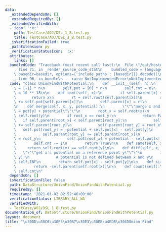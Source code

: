 ```yaml
---
data:
  _extendedDependsOn: []
  _extendedRequiredBy: []
  _extendedVerifiedWith:
  - icon: ':x:'
    path: TestCase/AOJ/DSL_1_B.test.py
    title: TestCase/AOJ/DSL_1_B.test.py
  _isVerificationFailed: true
  _pathExtension: py
  _verificationStatusIcon: ':x:'
  attributes:
    links: []
  bundledCode: "Traceback (most recent call last):\n  File \"/opt/hostedtoolcache/Python/3.9.1/x64/lib/python3.9/site-packages/onlinejudge_verify/documentation/build.py\"\
    , line 71, in _render_source_code_stat\n    bundled_code = language.bundle(stat.path,\
    \ basedir=basedir, options={'include_paths': [basedir]}).decode()\n  File \"/opt/hostedtoolcache/Python/3.9.1/x64/lib/python3.9/site-packages/onlinejudge_verify/languages/python.py\"\
    , line 96, in bundle\n    raise NotImplementedError\nNotImplementedError\n"
  code: "class UnionFindWithPotential:\n    def __init__(self, n):\n        self.parent\
    \ = [-1] * n\n        self.pot = [0] * n\n        self.cnt = n\n        self.INF\
    \ = 10 ** 18\n\n    def root(self, x):\n        if self.parent[x] < 0:\n     \
    \       return x\n        rt = self.root(self.parent[x])\n        self.pot[x]\
    \ += self.pot[self.parent[x]]\n        self.parent[x] = rt\n        return rt\n\
    \n    def merge(self, x, y, potential):\n        \"\"\"merge x and y in pot[x]\
    \ = pot[y] + potential\"\"\"\n        root_x = self.root(x)\n        root_y =\
    \ self.root(y)\n        if root_x == root_y:\n            return False\n     \
    \   if self.parent[root_x] < self.parent[root_y]:\n            self.parent[root_x]\
    \ += self.parent[root_y]\n            self.parent[root_y] = root_x\n         \
    \   self.pot[root_y] = -potential + self.pot[x] - self.pot[y]\n        else:\n\
    \            self.parent[root_y] += self.parent[root_x]\n            self.parent[root_x]\
    \ = root_y\n            self.pot[root_x] = potential - self.pot[x] + self.pot[y]\n\
    \        self.cnt -= 1\n        return True\n\n    def same(self, x, y):\n   \
    \     return self.root(x) == self.root(y)\n\n    def diff(self, x, y):\n     \
    \   \"\"\"get x's potential on a reference point y\"\"\"\n        if not self.same(x,\
    \ y):\n            # potential is not defined between x and y\n            return\
    \ self.INF\n        return self.pot[x] - self.pot[y]\n\n    def size(self, x):\n\
    \        return -self.parent[self.root(x)]\n\n    def count(self):\n        return\
    \ self.cnt\n"
  dependsOn: []
  isVerificationFile: false
  path: DataStructure/UnionFind/UnionFindWithPotential.py
  requiredBy: []
  timestamp: '2021-01-02 02:52:46+09:00'
  verificationStatus: LIBRARY_ALL_WA
  verifiedWith:
  - TestCase/AOJ/DSL_1_B.test.py
documentation_of: DataStructure/UnionFind/UnionFindWithPotential.py
layout: document
title: "\u30DD\u30C6\u30F3\u30B7\u30E3\u30EB\u4ED8\u304DUnion Find"
---
```

